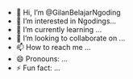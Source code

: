 - 👋 Hi, I’m @GilanBelajarNgoding
- 👀 I’m interested in Ngodings...
- 🌱 I’m currently learning ...
- 💞️ I’m looking to collaborate on ...
- 📫 How to reach me ...
- 😄 Pronouns: ...
- ⚡ Fun fact: ...

<!---
GilanBelajarNgoding/GilanBelajarNgoding is a ✨ special ✨ repository because its `README.md` (this file) appears on your GitHub profile.
You can click the Preview link to take a look at your changes.
--->
